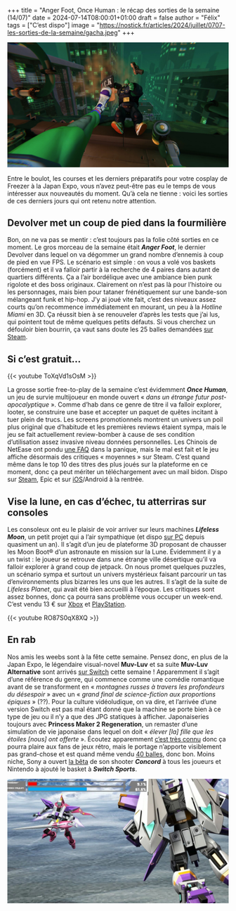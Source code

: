+++
title = "Anger Foot, Once Human : le récap des sorties de la semaine (14/07)"
date = 2024-07-14T08:00:01+01:00
draft = false
author = "Félix"
tags = ["C’est dispo"]
image = "https://nostick.fr/articles/2024/juillet/0707-les-sorties-de-la-semaine/gacha.jpeg"
+++

![Le jeu Anger Foot](anger.jpg "Et PAF")

Entre le boulot, les courses et les derniers préparatifs pour votre cosplay de Freezer à la Japan Expo, vous n’avez peut-être pas eu le temps de vous intéresser aux nouveautés du moment. Qu’à cela ne tienne : voici les sorties de ces derniers jours qui ont retenu notre attention.

## Devolver met un coup de pied dans la fourmilière

Bon, on ne va pas se mentir : c’est toujours pas la folie côté sorties en ce moment. Le gros morceau de la semaine était ***Anger Foot***, le dernier Devolver dans lequel on va dégommer un grand nombre d’ennemis à coup de pied en vue FPS. Le scénario est simple : on vous a volé vos baskets (forcément) et il va falloir partir à la recherche de 4 paires dans autant de quartiers différents. Ça a l’air bordélique avec une ambiance bien punk rigolote et des boss originaux. Clairement on n’est pas là pour l’histoire ou les personnages, mais bien pour tataner frénétiquement sur une bande-son mélangeant funk et hip-hop. J’y ai joué vite fait, c’est des niveaux assez courts qu’on recommence immédiatement en mourant, un peu à la *Hotline Miami* en 3D. Ça réussit bien à se renouveler d’après les tests que j’ai lus, qui pointent tout de même quelques petits défauts. Si vous cherchez un défouloir bien bourrin, ça vaut sans doute les 25 balles demandées [sur Steam](https://store.steampowered.com/app/1978590/Anger_Foot/). 

## Si c’est gratuit…

{{< youtube ToXqVd1sOsM >}}

La grosse sortie free-to-play de la semaine c’est évidemment ***‌Once Human***, un jeu de survie multijoueur en monde ouvert « *dans un étrange futur post-apocalyptique* ». Comme d’hab dans ce genre de titre il va falloir explorer, looter, se construire une base et accepter un paquet de quêtes incitant à tuer plein de trucs. Les screens promotionnels montrent un univers un poil plus original que d’habitude et les premières reviews étaient sympa, mais le jeu se fait actuellement review-bomber à cause de ses condition d’utilisation assez invasive niveau données personnelles. Les Chinois de NetEase ont pondu [une FAQ](https://www.oncehuman.game/news/update/20240710/40780_1166424.html) dans la panique, mais le mal est fait et le jeu affiche désormais des critiques « moyennes » sur Steam. C’est quand même dans le top 10 des titres des plus joués sur la plateforme en ce moment, donc ça peut mériter un téléchargement avec un mail bidon. Dispo sur [Steam](https://store.steampowered.com/app/2139460/Once_Human/), Epic et sur [iOS](https://apps.apple.com/fr/app/once-human/id1573906210)/Android à la rentrée. 


## Vise la lune, en cas d’échec, tu atterriras sur consoles

Les consoleux ont eu le plaisir de voir arriver sur leurs machines ***Lifeless Moon***, un petit projet qui a l’air sympathique (et dispo [sur PC](https://store.steampowered.com/app/1147330/Lifeless_Moon/) depuis quasiment un an). Il s’agit d’un jeu de plateforme 3D proposant de chausser les Moon Boot® d’un astronaute en mission sur la Lune. Évidemment il y a un twist : le joueur se retrouve dans une étrange ville désertique qu’il va falloir explorer à grand coup de jetpack. On nous promet quelques puzzles, un scénario sympa et surtout un univers mystérieux faisant parcourir un tas d’environnements plus bizarres les uns que les autres. Il s’agit de la suite de *Lifeless Planet*, qui avait été bien accueilli à l’époque. Les critiques sont assez bonnes, donc ça pourra sans problème vous occuper un week-end. C’est vendu 13 € sur [Xbox](https://www.xbox.com/fr-BE/games/store/lifeless-moon/9P3R8QDNVKL7) et [PlayStation](https://store.playstation.com/en-us/concept/10010085).

{{< youtube RO87S0qX8XQ >}}

## En rab

Nos amis les weebs sont à la fête cette semaine. Pensez donc, en plus de la Japan Expo, le légendaire visual-novel **Muv-Luv** et sa suite **Muv-Luv Alternative** sont arrivés [sur Switch](https://www.nintendo.com/fr-fr/Jeux/Jeux-a-telecharger-sur-Nintendo-Switch/Muv-Luv-Remastered-2601145.html) cette semaine ! Apparemment il s’agit d’une référence du genre, qui commence comme une comédie romantique avant de se transforment en « *montagnes russes à travers les profondeurs du désespoir* » avec un « *grand final de science-fiction aux proportions épiques* » (??). Pour la culture vidéoludique, on va dire, et l’arrivée d’une version Switch est pas mal étant donné que la machine se porte bien à ce type de jeu ou il n’y a que des JPG statiques à afficher. Japonaiseries toujours avec **Princess Maker 2 Regeneration**, un remaster d’une simulation de vie japonaise dans lequel on doit « *élever [la] fille que les étoiles [nous] ont offerte* ». Écoutez apparemment [c’est très connu](https://en.wikipedia.org/wiki/Princess_Maker_2) donc ça pourra plaire aux fans de jeux rétro, mais le portage n’apporte visiblement pas grand-chose et est quand même vendu [40 balles](https://store.steampowered.com/app/2311530/Princess_Maker2_Regeneration/), donc bon. Moins niche, Sony a ouvert [la bêta](https://www.playstation.com/fr-fr/games/concord/) de son shooter ***Concord*** à tous les joueurs et Nintendo à ajouté le basket à ***Switch Sports***.

![Le jeu Muv-Luv Remastered](japon.jpg "Le plus beau mech du quartier (Muv-Luv Remastered sur Switch)")